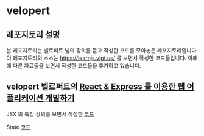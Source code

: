 # velopert

## 레포지토리 설명
본 레포지토리는 벨로퍼트 님의 강의를 듣고 작성한 코드를 모아놓은 레포지토리입니다.
이 레포지토리의 소스는 https://learnjs.vlpt.us/ 를 보면서 작성한 코드들입니다.
아래에 다른 자료들을 보면서 작성한 코드들을 추가하고 있습니다.

## velopert 벨로퍼트의 [React & Express 를 이용한 웹 어플리케이션 개발하기](https://www.inflearn.com/course/react-%EA%B0%95%EC%A2%8C-velopert/)
JSX 의 특징 강의를 보면서 작성한 [코드](https://gist.github.com/AppleCEO/1f8b826fec754c2f4aa51a02586e6940)

State [코드](https://gist.github.com/AppleCEO/0dda1a5a4073f153b9e3de04d5fb408e)
